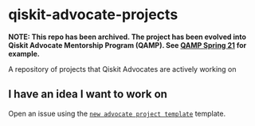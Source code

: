 # qiskit-advocate-projects

**NOTE: This repo has been archived. The project has been evolved into Qiskit Advocate Mentorship Program (QAMP). See [QAMP Spring 21](https://github.com/qiskit-advocate/qamp-spring-21) for example.**

A repository of projects that Qiskit Advocates are actively working on

## I have an idea I want to work on
Open an issue using the [`new advocate project template`](https://github.com/qiskit-community/qiskit-advocate-projects/issues/new?assignees=&labels=help+wanted&template=new-advocate-project-template.md&title=Project+name) template.
